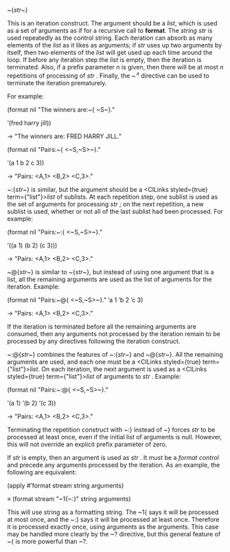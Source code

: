  



&#126;\{*str*&#126;\} 



This is an iteration construct. The argument should be a <i>list</i>, which is used as a set of arguments as if for a recursive call to <b>format</b>. The <i>string str</i> is used repeatedly as the control string. Each iteration can absorb as many elements of the <i>list</i> as it likes as arguments; if <i>str</i> uses up two arguments by itself, then two elements of the <i>list</i> will get used up each time around the loop. If before any iteration step the <i>list</i> is empty, then the iteration is terminated. Also, if a prefix parameter <i>n</i> is given, then there will be at most <i>n</i> repetitions of processing of <i>str</i> . Finally, the &#126;<i><sup>∧</sup></i> directive can be used to terminate the iteration prematurely. 



For example: 



(format nil "The winners are:&#126;\{ &#126;S&#126;\}." 



’(fred harry jill)) 



→ "The winners are: FRED HARRY JILL." 



(format nil "Pairs:&#126;\{ &lt;&#126;S,&#126;S&gt;&#126;\}." 



’(a 1 b 2 c 3)) 



→ "Pairs: &lt;A,1&gt; &lt;B,2&gt; &lt;C,3&gt;." 



&#126;:\{*str*&#126;\} is similar, but the argument should be a <ClLinks styled={true} term={"list"}><i>list</i></ClLinks> of sublists. At each repetition step, one sublist is used as the set of arguments for processing *str* ; on the next repetition, a new sublist is used, whether or not all of the last sublist had been processed. For example: 



(format nil "Pairs:&#126;:\{ &lt;&#126;S,&#126;S&gt;&#126;\}." 



’((a 1) (b 2) (c 3))) 



→ "Pairs: &lt;A,1&gt; &lt;B,2&gt; &lt;C,3&gt;." 



&#126;@\{*str*&#126;\} is similar to &#126;\{*str*&#126;\}, but instead of using one argument that is a list, all the remaining arguments are used as the list of arguments for the iteration. Example: 



(format nil "Pairs:&#126;@\{ &lt;&#126;S,&#126;S&gt;&#126;\}." ’a 1 ’b 2 ’c 3) 



→ "Pairs: &lt;A,1&gt; &lt;B,2&gt; &lt;C,3&gt;." 



If the iteration is terminated before all the remaining arguments are consumed, then any arguments not processed by the iteration remain to be processed by any directives following the iteration construct. 







 



 



&#126;:@\{*str*&#126;\} combines the features of &#126;:\{*str*&#126;\} and &#126;@\{*str*&#126;\}. All the remaining arguments are used, and each one must be a <ClLinks styled={true} term={"list"}><i>list</i></ClLinks>. On each iteration, the next argument is used as a <ClLinks styled={true} term={"list"}><i>list</i></ClLinks> of arguments to *str* . Example: 



(format nil "Pairs:&#126;:@\{ &lt;&#126;S,&#126;S&gt;&#126;\}." 



’(a 1) ’(b 2) ’(c 3)) 



→ "Pairs: &lt;A,1&gt; &lt;B,2&gt; &lt;C,3&gt;." 



Terminating the repetition construct with &#126;:\} instead of &#126;\} forces *str* to be processed at least once, even if the initial list of arguments is null. However, this will not override an explicit prefix parameter of zero. 



If *str* is empty, then an argument is used as *str* . It must be a *format control* and precede any arguments processed by the iteration. As an example, the following are equivalent: 



(apply #’format stream string arguments) 



*≡* (format stream "&#126;1\{&#126;:\}" string arguments) 



This will use string as a formatting string. The &#126;1\{ says it will be processed at most once, and the &#126;:\} says it will be processed at least once. Therefore it is processed exactly once, using arguments as the arguments. This case may be handled more clearly by the &#126;? directive, but this general feature of &#126;\{ is more powerful than &#126;?. 



